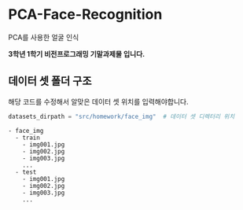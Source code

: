 # PCA-Face-Recognition
PCA를 사용한 얼굴 인식

**3학년 1학기 비전프로그래밍 기말과제물 입니다.**

## 데이터 셋 폴더 구조
해당 코드를 수정해서 알맞은 데이터 셋 위치를 입력해야합니다.
```python
datasets_dirpath = "src/homework/face_img"  # 데이터 셋 디렉터리 위치
```

```
- face_img
  - train
    - img001.jpg
    - img002.jpg
    - img003.jpg
    ...
  - test
    - img001.jpg
    - img002.jpg
    - img003.jpg
    ...
```
